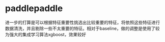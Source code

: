 # paddlepaddle
进一步的打算是可以根据特征重要性挑选出比较重要的特征，将依照这些特征进行数据清洗，并且剔除一些不太重要的特征。相对于baseline，做的调整是使用了较为强大的集成学习算法xgboost，效果较好
